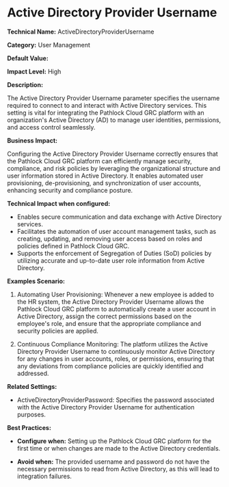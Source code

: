 # Active Directory Provider Username

**Technical Name:** ActiveDirectoryProviderUsername

**Category:** User Management

**Default Value:**

**Impact Level:** High

**Description:**

The Active Directory Provider Username parameter specifies the username required to connect to and interact with Active Directory services. This setting is vital for integrating the Pathlock Cloud GRC platform with an organization's Active Directory (AD) to manage user identities, permissions, and access control seamlessly.

**Business Impact:**

Configuring the Active Directory Provider Username correctly ensures that the Pathlock Cloud GRC platform can efficiently manage security, compliance, and risk policies by leveraging the organizational structure and user information stored in Active Directory. It enables automated user provisioning, de-provisioning, and synchronization of user accounts, enhancing security and compliance posture.

**Technical Impact when configured:**

- Enables secure communication and data exchange with Active Directory services.
- Facilitates the automation of user account management tasks, such as creating, updating, and removing user access based on roles and policies defined in Pathlock Cloud GRC.
- Supports the enforcement of Segregation of Duties (SoD) policies by utilizing accurate and up-to-date user role information from Active Directory.

**Examples Scenario:**

1. Automating User Provisioning: Whenever a new employee is added to the HR system, the Active Directory Provider Username allows the Pathlock Cloud GRC platform to automatically create a user account in Active Directory, assign the correct permissions based on the employee's role, and ensure that the appropriate compliance and security policies are applied.

2. Continuous Compliance Monitoring: The platform utilizes the Active Directory Provider Username to continuously monitor Active Directory for any changes in user accounts, roles, or permissions, ensuring that any deviations from compliance policies are quickly identified and addressed.

**Related Settings:**

- ActiveDirectoryProviderPassword: Specifies the password associated with the Active Directory Provider Username for authentication purposes.

**Best Practices:** 

- **Configure when:** Setting up the Pathlock Cloud GRC platform for the first time or when changes are made to the Active Directory credentials.
  
- **Avoid when:** The provided username and password do not have the necessary permissions to read from Active Directory, as this will lead to integration failures.